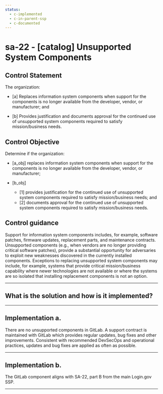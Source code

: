 ```yaml
---
status:
  - c-implemented
  - c-in-parent-ssp
  - c-documented
---
```


# sa-22 - \[catalog\] Unsupported System Components

## Control Statement

The organization:

- \[a\] Replaces information system components when support for the components is no longer available from the developer, vendor, or manufacturer; and

- \[b\] Provides justification and documents approval for the continued use of unsupported system components required to satisfy mission/business needs.

## Control Objective

Determine if the organization:

- \[a_obj\] replaces information system components when support for the components is no longer available from the developer, vendor, or manufacturer;

- \[b_obj\]

  - \[1\] provides justification for the continued use of unsupported system components required to satisfy mission/business needs; and
  - \[2\] documents approval for the continued use of unsupported system components required to satisfy mission/business needs.

## Control guidance

Support for information system components includes, for example, software patches, firmware updates, replacement parts, and maintenance contracts. Unsupported components (e.g., when vendors are no longer providing critical software patches), provide a substantial opportunity for adversaries to exploit new weaknesses discovered in the currently installed components. Exceptions to replacing unsupported system components may include, for example, systems that provide critical mission/business capability where newer technologies are not available or where the systems are so isolated that installing replacement components is not an option.

______________________________________________________________________

## What is the solution and how is it implemented?

<!-- Please leave this section blank and enter implementation details in the parts below. -->

______________________________________________________________________

## Implementation a.

There are no unsupported components in GitLab.  A support contract is maintained with
GitLab which provides regular updates, bug fixes and other improvements. Consistent with recommended
 DevSecOps and operational practices, updates and bug fixes are applied as often as possible.

______________________________________________________________________

## Implementation b.

The GitLab component aligns with SA-22, part B from the main Login.gov SSP.

______________________________________________________________________
